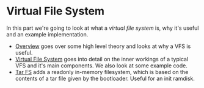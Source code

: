 # Virtual File System

In this part we're going to look at what a *virtual file system* is, why it's useful and an example implementation.

* [Overview](OSDEV_PDF/Book/08_VirtualFileSystem/01_Overview.md) goes over some high level theory and looks at why a VFS is useful.
* [Virtual File System](02_VirtualFileSystem.md) goes into detail on the inner workings of a typical VFS and it's main components. We also look at some example code.
* [Tar FS](03_TarFileSystem.md) adds a readonly in-memory filesystem, which is based on the contents of a tar file given by the bootloader. Useful for an init ramdisk.
